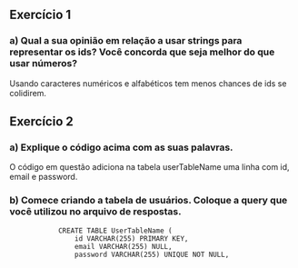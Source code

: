 ## Exercício 1 
### a) Qual a sua opinião em relação a usar strings para representar os ids? Você concorda que seja melhor do que usar números?
Usando caracteres numéricos e alfabéticos tem menos chances de ids se colidirem.

## Exercício 2

### a) Explique o código acima com as suas palavras.

O código em questão adiciona na tabela userTableName uma linha com id, email e password. 

### b) Comece criando a tabela de usuários. Coloque a query que você utilizou no arquivo de respostas.
                CREATE TABLE UserTableName (
                    id VARCHAR(255) PRIMARY KEY,
                    email VARCHAR(255) NULL,
                    password VARCHAR(255) UNIQUE NOT NULL,